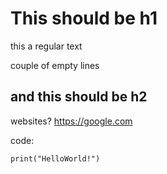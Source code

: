 # This should be h1

this a regular text

couple of empty lines

## and this should be h2

websites? https://google.com

code:

    print("HelloWorld!")
